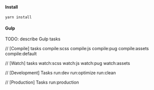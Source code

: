 #### Install
`yarn install`

#### Gulp

TODO: describe Gulp tasks


// [Compile] tasks
compile:scss
compile:js
compile:pug
compile:assets
compile:default


// [Watch] tasks
watch:scss
watch:js
watch:pug
watch:assets


// [Development] Tasks
run:dev
run:optimize
run:clean


// [Production] Tasks
run:production 